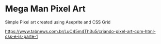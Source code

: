 # Mega Man Pixel Art

Simple Pixel art created using Aseprite and CSS Grid

https://www.tabnews.com.br/LuC45m4Th3u5/criando-pixel-art-com-html-css-e-js-parte-1
